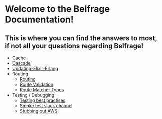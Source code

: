 # Welcome to the Belfrage Documentation!
This is where you can find the answers to most, if not all your questions regarding Belfrage!
---

- [Cache](../docs/architecture/caching.md)
- [Cascade](../docs/cascade.md)
- [Updating-Elixir-Erlang](../docs/updating-elixir-erlang.md)
- Routing
    - [Routing](../docs/routing/routing.md)
    - [Route Validation](../docs/routing/route-validation.md)
    - [Route Matcher Types](../docs/routing/route-matcher-types.md)
- Testing / Debugging
    - [Testing best practises](../docs/debugging-testing/testing-best-practices.md)
    - [Smoke test slack channel](../docs/debugging-testing/smoke-test-slack-channel.md)
    - [Stubbing out AWS](../docs/debugging-testing/stubbing-aws.md)

